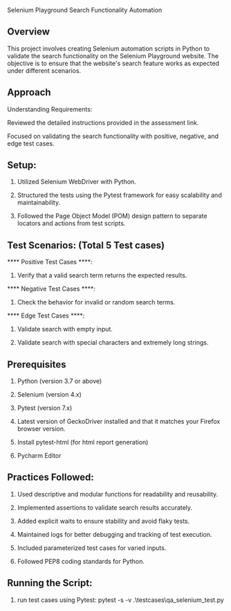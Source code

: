Selenium Playground Search Functionality Automation

Overview
---------

This project involves creating Selenium automation scripts in Python to validate the search functionality on the Selenium Playground website. The objective is to ensure that the website's search feature works as expected under different scenarios.


Approach
---------

Understanding Requirements:

Reviewed the detailed instructions provided in the assessment link.

Focused on validating the search functionality with positive, negative, and edge test cases.

Setup:
---------

1) Utilized Selenium WebDriver with Python.

2) Structured the tests using the Pytest framework for easy scalability and maintainability.

3) Followed the Page Object Model (POM) design pattern to separate locators and actions from test scripts.

Test Scenarios: (Total 5 Test cases)
------------------------------------

**** Positive Test Cases ****:

1) Verify that a valid search term returns the expected results.

**** Negative Test Cases ****:

1) Check the behavior for invalid or random search terms.

**** Edge Test Cases ****:

1) Validate search with empty input.

2) Validate search with special characters and extremely long strings.

Prerequisites
----------------
1) Python (version 3.7 or above)

2) Selenium (version 4.x)

3) Pytest (version 7.x)    

4) Latest version of GeckoDriver installed and that it matches your Firefox browser version.

5) Install pytest-html (for html report generation)

6) Pycharm Editor

Practices Followed:
----------------------

1) Used descriptive and modular functions for readability and reusability.

2) Implemented assertions to validate search results accurately.

3) Added explicit waits to ensure stability and avoid flaky tests.

4) Maintained logs for better debugging and tracking of test execution.

5) Included parameterized test cases for varied inputs.

6) Followed PEP8 coding standards for Python.


Running the Script:
----------------------
1) run test cases using Pytest:
   pytest -s -v .\testcases\qa_selenium_test.py

